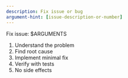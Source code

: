```yaml
---
description: Fix issue or bug
argument-hint: [issue-description-or-number]
---
```


Fix issue: $ARGUMENTS

1. Understand the problem
2. Find root cause
3. Implement minimal fix
4. Verify with tests
5. No side effects
